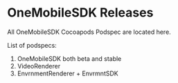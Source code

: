 # OneMobileSDK Releases 

All OneMobileSDK Cocoapods Podspec are located here.

List of podspecs:
1. OneMobileSDK both beta and stable
2. VideoRenderer
3. EnvrnmentRenderer + EnvrmntSDK
